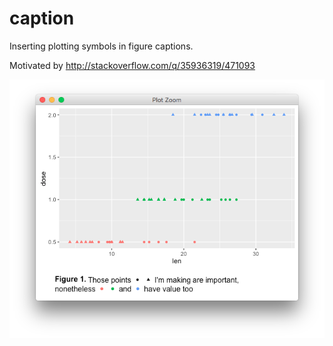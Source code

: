 # caption
Inserting plotting symbols in figure captions.


Motivated by http://stackoverflow.com/q/35936319/471093

![screenshot](screenshot.png)
